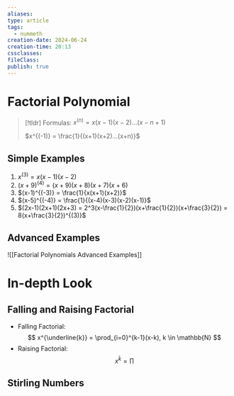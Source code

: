 ```yaml
---
aliases: 
type: article
tags:
  - nummeth
creation-date: 2024-06-24
creation-time: 20:13
cssclasses: 
fileClass: 
publish: true
---
```

# Factorial Polynomial
> [!tldr]  Formulas:
> $x^{(n)} = x(x-1)(x-2)...(x-n+1)$
>
> $x^{(-1)} = \frac{1}{(x+1)(x+2)...(x+n)}$ 

## Simple Examples
1. $x^{(3)} = x(x-1)(x-2$)
2. $(x+9)^{(4)} = (x+9)(x+8)(x+7)(x+6)$
3. $(x-1)^{(-3)} = \frac{1}{x(x+1)(x+2)}$
4. $(x-5)^{(-4)} = \frac{1}{(x-4)(x-3)(x-2)(x-1)}$
5. $(2x-1)(2x+1)(2x+3) = 2^3(x-\frac{1}{2})(x+\frac{1}{2})(x+\frac{3}{2}) = 8(x+\frac{3}{2})^{(3)}$

## Advanced Examples
![[Factorial Polynomials Advanced Examples]]
# In-depth Look
## Falling and Raising Factorial
- Falling Factorial:
$$
x^{\underline{k}} = \prod_{i=0}^{k-1}(x-k), k \in \mathbb{N}
$$
- Raising Factorial:
$$
x^{\bar{k}} = \prod 
$$
## Stirling Numbers
